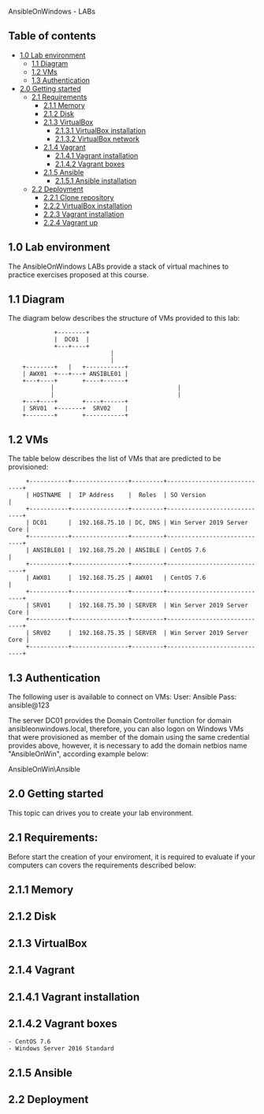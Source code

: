 AnsibleOnWindows - LABs

## Table of contents

- [1.0 Lab environment](#10-lab-environment)
	- [1.1 Diagram](#11-diagram)
	- [1.2 VMs](#12-VMs)
	- [1.3 Authentication](#13-authentication)
-	[2.0 Getting started](#20-getting-started)
	- [2.1 Requirements](#21-requirements)
		- [2.1.1 Memory](#211-Memory)
		- [2.1.2 Disk](#212-Disk)		
		- [2.1.3 VirtualBox](#213-VirtualBox)
			- [2.1.3.1 VirtualBox installation](#2131-virtualbox-installation)
			- [2.1.3.2 VirtualBox network](#2132-virtualbox-network)
		-	[2.1.4 Vagrant](#214-vagrant) 
			- [2.1.4.1 Vagrant installation](#2141-vagrant-installation)
			- [2.1.4.2 Vagrant boxes](#2142-vagrant-boxes)
		- [2.1.5 Ansible](#215-ansible)
			- [2.1.5.1 Ansible installation](#2151-ansible-installation)
	- [2.2 Deployment](#22_Deployment)
		- [2.2.1 Clone repository](#221-clone-repository)
		- [2.2.2 VirtualBox installation](#222-virtualbox-installation)
		- [2.2.3 Vagrant installation](#223-vagrant-installation)
		- [2.2.4 Vagrant up](#224-vagrant-up)


## 1.0 Lab environment

The AnsibleOnWindows LABs provide a stack of virtual machines to practice exercises proposed at this course.


## 1.1 Diagram

The diagram below describes the structure of VMs provided to this lab:

        		 +--------+
        		 |  DC01  |
        		 +---+----+
								 |
								 |
 		+--------+   |   +-----------+
 		| AWX01  +---+---+ ANSIBLE01 |
 		+---+----+       +----+------+
				|									|
				|									|			
		+---+----+       +----+------+
		| SRV01  +-------+  SRV02    |
		+--------+       +-----------+


## 1.2 VMs

The table below describes the list of VMs that are predicted to be provisioned:

		 +-----------+----------------+---------+-----------------------------+
		 | HOSTNAME  |  IP Address    |  Roles  | SO Version                  |
		 +-----------+----------------+---------+-----------------------------+
		 | DC01      |  192.168.75.10 | DC, DNS | Win Server 2019 Server Core |                   
		 +-----------+----------------+---------+-----------------------------+
		 | ANSIBLE01 |  192.168.75.20 | ANSIBLE | CentOS 7.6                  |
		 +-----------+----------------+---------+-----------------------------+
		 | AWX01     |  192.168.75.25 | AWX01   | CentOS 7.6                  | 
		 +-----------+----------------+---------+-----------------------------+
		 | SRV01     |  192.168.75.30 | SERVER  | Win Server 2019 Server Core |                  
		 +-----------+----------------+---------+-----------------------------+
		 | SRV02     |  192.168.75.35 | SERVER  | Win Server 2019 Server Core |                  
		 +-----------+----------------+---------+-----------------------------+


## 1.3 Authentication

The following user is available to connect on VMs:
User: Ansible
Pass: ansible@123

The server DC01 provides the Domain Controller function for domain ansibleonwindows.local, therefore, you can also logon on Windows VMs that were provisioned as member of the domain using the same credential provides above, however, it is necessary to add the domain netbios name "AnsibleOnWin", according example below:

AnsibleOnWin\Ansible


## 2.0 Getting started

This topic can drives you to create your lab environment.


## 2.1 Requirements:

Before start the creation of your enviroment, it is required to evaluate if your computers can covers the requirements described below:


## 2.1.1 Memory


## 2.1.2 Disk


## 2.1.3 VirtualBox


## 2.1.4 Vagrant


## 2.1.4.1 Vagrant installation


## 2.1.4.2 Vagrant boxes
	- CentOS 7.6
	- Windows Server 2016 Standard 
	

## 2.1.5 Ansible


## 2.2 Deployment


